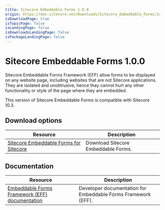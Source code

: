 ```yaml
---
title: Sitecore Embeddable Forms 1.0.0
origin: https://dev.sitecore.net/Downloads/Sitecore_Embeddable_Forms/1x/Sitecore_Embeddable_Forms_100.aspx
isDownloadPage: true
isTopicPage: false
isLandingPage: false
isDownloadsLandingPage: false
isPackageLandingPage: false
---
```


# Sitecore Embeddable Forms 1.0.0

Sitecore Embeddable Forms Framework (EFF) allow forms to be displayed on any website page, including websites that are not Sitecore applications. They are isolated and unobtrusive; hence they cannot hurt any other functionality or style of the page where they are embedded.

  <Alert variant='warning' mb={4}>
    <AlertIcon />
    This version of Sitecore Embeddable Forms is compatible with Sitecore 10.3.
  </Alert>
  

## Download options

 | Resource | Description |
 | --- | --- |
 | [Sitecore Embeddable Forms for Sitecore](https://scdp.blob.core.windows.net/downloads/Sitecore%20Embeddable%20Forms/1x/Sitecore%20Embeddable%20Forms%20100/Secure/Sitecore%20Embeddable%20Forms%20for%20Sitecore%2010.3.0%201.0.0.zip) | Download Sitecore Embeddable Forms. |

## Documentation

 | Resource | Description |
 | --- | --- |
 | [Embeddable Forms Framework (EFF) documentation](https://doc.sitecore.com/xp/en/developers/103/sitecore-experience-manager/embeddable-forms-framework.html) | Developer documentation for Embeddable Forms Framework (EFF). |